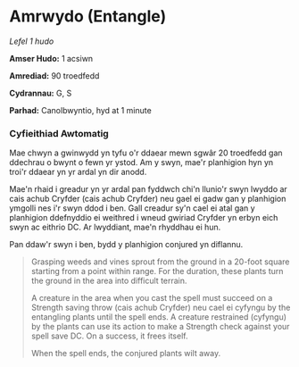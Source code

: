 # Amrwydo (Entangle)

*Lefel 1 hudo*

**Amser Hudo:** 1 acsiwn

**Amrediad:** 90 troedfedd

**Cydrannau:** G, S

**Parhad:** Canolbwyntio, hyd at 1 minute

### Cyfieithiad Awtomatig

Mae chwyn a gwinwydd yn tyfu o'r ddaear mewn sgwâr 20 troedfedd gan ddechrau o bwynt o fewn yr ystod. Am y swyn, mae'r planhigion hyn yn troi'r ddaear yn yr ardal yn dir anodd.

Mae'n rhaid i greadur yn yr ardal pan fyddwch chi'n llunio'r swyn lwyddo ar cais achub Cryfder (cais achub Cryfder) neu gael ei gadw gan y planhigion ymgolli nes i'r swyn ddod i ben. Gall creadur sy'n cael ei atal gan y planhigion ddefnyddio ei weithred i wneud gwiriad Cryfder yn erbyn eich swyn ac eithrio DC. Ar lwyddiant, mae'n rhyddhau ei hun.

Pan ddaw'r swyn i ben, bydd y planhigion conjured yn diflannu.

>  Grasping weeds and vines sprout from the ground in a 20-foot square starting from a point within range. For the duration, these plants turn the ground in the area into difficult terrain.
>  
>  A creature in the area when you cast the spell must succeed on a Strength saving throw (cais achub Cryfder) neu cael ei cyfyngu by the entangling plants until the spell ends. A creature restrained (cyfyngu) by the plants can use its action to make a Strength check against your spell save DC. On a success, it frees itself.
>  
>  When the spell ends, the conjured plants wilt away.